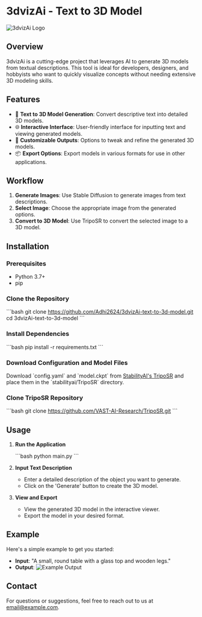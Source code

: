 
# 3dvizAi - Text to 3D Model

![3dvizAi Logo](path/to/logo.png)

## Overview

3dvizAi is a cutting-edge project that leverages AI to generate 3D models from textual descriptions. This tool is ideal for developers, designers, and hobbyists who want to quickly visualize concepts without needing extensive 3D modeling skills.

## Features

- 📝 **Text to 3D Model Generation**: Convert descriptive text into detailed 3D models.
- 🌐 **Interactive Interface**: User-friendly interface for inputting text and viewing generated models.
- 🎨 **Customizable Outputs**: Options to tweak and refine the generated 3D models.
- 📦 **Export Options**: Export models in various formats for use in other applications.

## Workflow

1. **Generate Images**: Use Stable Diffusion to generate images from text descriptions.
2. **Select Image**: Choose the appropriate image from the generated options.
3. **Convert to 3D Model**: Use TripoSR to convert the selected image to a 3D model.

## Installation

### Prerequisites

- Python 3.7+
- pip

### Clone the Repository

\`\`\`bash
git clone https://github.com/Adhi2624/3dvizAi-text-to-3d-model.git
cd 3dvizAi-text-to-3d-model
\`\`\`

### Install Dependencies

\`\`\`bash
pip install -r requirements.txt
\`\`\`

### Download Configuration and Model Files

Download \`config.yaml\` and \`model.ckpt\` from [StabilityAI's TripoSR](https://huggingface.co/stabilityai/TripoSR/tree/main) and place them in the \`stabilityai/TripoSR\` directory.

### Clone TripoSR Repository

\`\`\`bash
git clone https://github.com/VAST-AI-Research/TripoSR.git
\`\`\`

## Usage

1. **Run the Application**

   \`\`\`bash
   python main.py
   \`\`\`

2. **Input Text Description**

   - Enter a detailed description of the object you want to generate.
   - Click on the 'Generate' button to create the 3D model.

3. **View and Export**

   - View the generated 3D model in the interactive viewer.
   - Export the model in your desired format.

## Example

Here's a simple example to get you started:

- **Input**: "A small, round table with a glass top and wooden legs."
- **Output**: ![Example Output](path/to/example.png)

## Contact

For questions or suggestions, feel free to reach out to us at [email@example.com](mailto:email@example.com).
